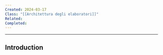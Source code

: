```yaml
---
Created: 2024-03-17
Class: "[[Architettura degli elaboratori]]"
Related: 
Completed:
---
```

---
## Introduction

